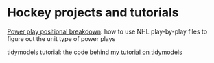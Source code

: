 # Hockey projects and tutorials

[Power play positional breakdown](4F_PP.R): how to use NHL play-by-play files to figure out the unit type of power plays

tidymodels tutorial: the code behind [my tutorial on tidymodels](https://meghan.rbind.io/post/tidymodels-intro/)
